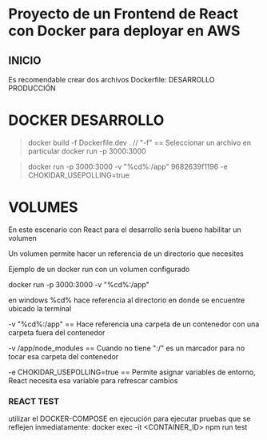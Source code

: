 # Proyecto de un Frontend de React con Docker para deployar en AWS

## INICIO
Es recomendable crear dos archivos Dockerfile:
    DESARROLLO
    PRODUCCIÓN 

# DOCKER DESARROLLO 

> docker build -f Dockerfile.dev .
// "-f" == Seleccionar un archivo en particular
> docker run -p 3000:3000 <CONTAINER-ID>

> docker run -p 3000:3000 -v "%cd%:/app" 9682639f1196 -e                
    CHOKIDAR_USEPOLLING=true

# VOLUMES

En este escenario con React para el desarrollo sería bueno habilitar un volumen

Un volumen permite hacer un referencia de un directorio que necesites

Ejemplo de un docker run con un volumen configurado

docker run -p 3000:3000 -v "%cd%:/app"

en windows %cd% hace referencia al directorio en donde se encuentre ubicado la terminal

-v "%cd%:/app" == Hace referencia una carpeta de un contenedor con una carpeta fuera del contenedor

-v /app/node_modules == Cuando no tiene ":/" es un marcador para no tocar esa carpeta del contenedor

-e CHOKIDAR_USEPOLLING=true == Permite asignar variables de entorno, React necesita esa variable para refrescar cambios

### REACT TEST

utilizar el DOCKER-COMPOSE en ejecución para ejecutar pruebas que se reflejen inmediatamente:
    docker exec -it <CONTAINER_ID> npm run test
